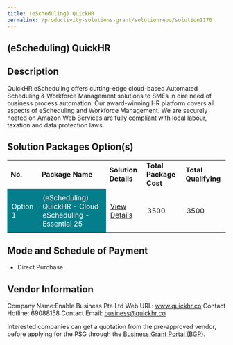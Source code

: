 ```yaml
---
title: (eScheduling) QuickHR
permalink: /productivity-solutions-grant/solutionrepo/solution1170
---
```


## (eScheduling) QuickHR

## Description

QuickHR eScheduling offers cutting-edge cloud-based Automated Scheduling & Workforce Management solutions to SMEs in dire need of business process automation. Our award-winning HR platform covers all aspects of eScheduling and Workforce Management. We are securely hosted on Amazon Web Services are fully compliant with local labour, taxation and data protection laws.

## Solution Packages Option(s)

<table>
<tr>
<td><b>No.</b></td>
<td><b>Package Name</b></td>
<td><b>Solution Details</b></td>
<td><b>Total Package Cost</b></td>
<td><b>Total Qualifying</b></td>
</tr>
<tr>
<td style='padding: 10px; background-color: #037E8A; color: #FFFFFF;'>Option 1</td>
<td style='padding: 10px; background-color: #037E8A; color: #FFFFFF;'>(eScheduling) QuickHR - Cloud eScheduling - Essential 25</td>
<td style='padding: 10px;'><a href='https://www.gobusiness.gov.sg/images/psg/Desensitised_Enable_Business_20200211_Annex_3_Part_1.pdf' target='_blank'>View Details</a></td>
<td style='padding: 10px;'>3500</td>
<td style='padding: 10px;'>3500</td>
</tr>
</table>

## Mode and Schedule of Payment

 - Direct Purchase

## Vendor Information

 Company Name:Enable Business Pte Ltd 
Web URL: www.quickhr.co 
Contact Hotline: 69088158 
Contact Email: business@quickhr.co 


Interested companies can get a quotation from the pre-approved vendor, before applying for the PSG through the <a href='https://www.businessgrants.gov.sg/'>Business Grant Portal (BGP)</a>.

<script src="/jquery/resize-tables.js"></script>
